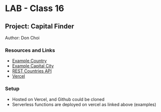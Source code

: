 # LAB - Class 16

## Project: Capital Finder

Author: Don Choi

### Resources and Links

- [Example Country](https://capital-finder-dchoi294.vercel.app/api/capital-finder?country=japan)
- [Example Capital City](https://capital-finder-dchoi294.vercel.app/api/capital-finder?capital=tokyo)
- [REST Countries API](https://restcountries.com/#rest-countries)
- [Vercel](https://vercel.com/dchoi294/capital-finder)

### Setup

- Hosted on Vercel, and Github could be cloned 
- Serverless functions are deployed on vercel as linked above (examples)